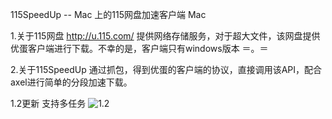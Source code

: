 115SpeedUp -- Mac 上的115网盘加速客户端 Mac

1.关于115网盘
	http://u.115.com/ 提供网络存储服务，对于超大文件，该网盘提供优蛋客户端进行下载。不幸的是，客户端只有windows版本 ＝。＝
	
2.关于115SpeedUp
	通过抓包，得到优蛋的客户端的协议，直接调用该API，配合axel进行简单的分段加速下载。


1.2更新
支持多任务
![1.2](http://ww4.sinaimg.cn/large/683ca33cjw6dfm0rbpci1j.jpg)